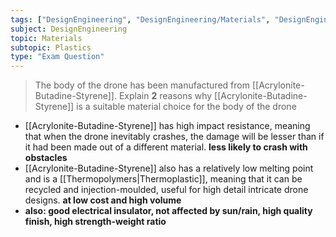 ```yaml
---
tags: ["DesignEngineering", "DesignEngineering/Materials", "DesignEngineering/Materials/Plastics", "DesignEngineering/Materials/Plastics/Processes"]
subject: DesignEngineering
topic: Materials
subtopic: Plastics
type: "Exam Question"
---
```


> The body of the drone has been manufactured from [[Acrylonite-Butadine-Styrene]]. Explain **2** reasons why [[Acrylonite-Butadine-Styrene]] is a suitable material choice for the body of the drone
 - [[Acrylonite-Butadine-Styrene]] has high impact resistance, meaning that when the drone inevitably crashes, the damage will be lesser than if it had been made out of a different material. **less likely to crash with obstacles**
 - [[Acrylonite-Butadine-Styrene]] also has a relatively low melting point and is a [[Thermopolymers|Thermoplastic]], meaning that it can be recycled and injection-moulded, useful for high detail intricate drone designs. **at low cost and high volume**
 - **also: good electrical insulator, not affected by sun/rain, high quality finish, high strength-weight ratio**